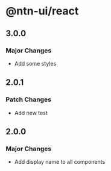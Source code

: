 # @ntn-ui/react

## 3.0.0

### Major Changes

- Add some styles

## 2.0.1

### Patch Changes

- Add new test

## 2.0.0

### Major Changes

- Add display name to all components
